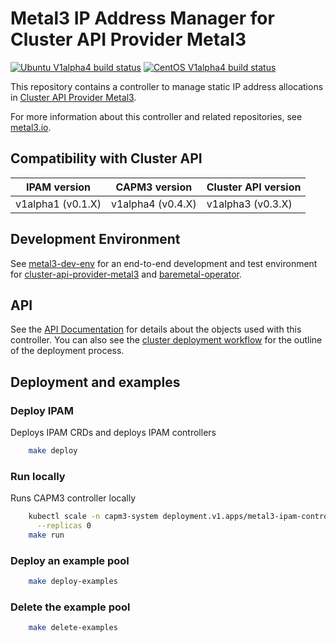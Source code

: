 # Metal3 IP Address Manager for Cluster API Provider Metal3

[![Ubuntu V1alpha4 build status](https://jenkins.nordix.org/view/Metal3/job/metal3_main_v1a4_integration_test_ubuntu/badge/icon?subject=Ubuntu%20E2E%20V1alpha4)](https://jenkins.nordix.org/view/Metal3/job/metal3_main_v1a4_integration_test_ubuntu)
[![CentOS V1alpha4 build status](https://jenkins.nordix.org/view/Metal3/job/metal3_main_v1a4_integration_test_centos/badge/icon?subject=CentOS%20E2E%20V1alpha4)](https://jenkins.nordix.org/view/Metal3/job/metal3_main_v1a4_integration_test_centos)

This repository contains a controller to manage static IP address allocations
in [Cluster API Provider Metal3](https://github.com/metal3-io/cluster-api-provider-metal3/).

For more information about this controller and related repositories, see
[metal3.io](http://metal3.io/).

## Compatibility with Cluster API

| IPAM version      | CAPM3 version     | Cluster API version |
|-------------------|-------------------|---------------------|
| v1alpha1 (v0.1.X) | v1alpha4 (v0.4.X) | v1alpha3 (v0.3.X)   |

## Development Environment

See [metal3-dev-env](https://github.com/metal3-io/metal3-dev-env) for an
end-to-end development and test environment for
[cluster-api-provider-metal3](https://github.com/metal3-io/cluster-api-provider-metal3/)
and [baremetal-operator](https://github.com/metal3-io/baremetal-operator).

## API

See the [API Documentation](docs/api.md) for details about the objects used with
this controller. You can also see the [cluster deployment
workflow](docs/deployment_workflow.md) for the outline of the
deployment process.

## Deployment and examples

### Deploy IPAM

Deploys IPAM CRDs and deploys IPAM controllers

```sh
    make deploy
```

### Run locally

Runs CAPM3 controller locally

```sh
    kubectl scale -n capm3-system deployment.v1.apps/metal3-ipam-controller-manager \
      --replicas 0
    make run
```

### Deploy an example pool

```sh
    make deploy-examples
```

### Delete the example pool

```sh
    make delete-examples
```
